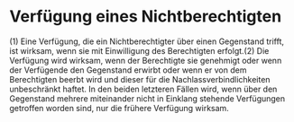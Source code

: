 # Verfügung eines Nichtberechtigten

(1) Eine Verfügung, die ein Nichtberechtigter über einen Gegenstand trifft, ist wirksam, wenn sie mit Einwilligung des Berechtigten erfolgt.(2) Die Verfügung wird wirksam, wenn der Berechtigte sie genehmigt oder wenn der Verfügende den Gegenstand erwirbt oder wenn er von dem Berechtigten beerbt wird und dieser für die Nachlassverbindlichkeiten unbeschränkt haftet. In den beiden letzteren Fällen wird, wenn über den Gegenstand mehrere miteinander nicht in Einklang stehende Verfügungen getroffen worden sind, nur die frühere Verfügung wirksam. 

